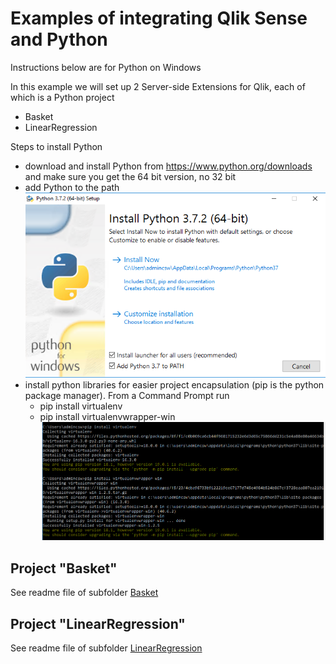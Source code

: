 # Examples of integrating Qlik Sense and Python 

Instructions below are for Python on Windows

In this example we will set up 2 Server-side Extensions for Qlik, each of which is a Python project
 * Basket
 * LinearRegression

Steps to install Python
 * download and install Python from https://www.python.org/downloads and make sure you get the 64 bit version, no 32 bit
 * add Python to the path
  ![alttext](https://github.com/ChristofSchwarz/pics/raw/master/python1.png "screenshot")
 * install python libraries for easier project encapsulation (pip is the python package manager). From a Command Prompt run
   - pip install virtualenv
   - pip install virtualenvwrapper-win
  ![alttext](https://github.com/ChristofSchwarz/pics/raw/master/python2.png "screenshot")
 
 ## Project "Basket"
 
See readme file of subfolder <a href="https://github.com/ChristofSchwarz/qs-python-samples/tree/master/Basket">Basket</a>
 
 ## Project "LinearRegression"
 
 See readme file of subfolder <a href="https://github.com/ChristofSchwarz/qs-python-samples/tree/master/LinearRegression">LinearRegression</a>
 
 
